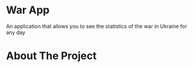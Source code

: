 # War App
An application that allows you to see the statistics of the war in Ukraine for any day
# About The Project

